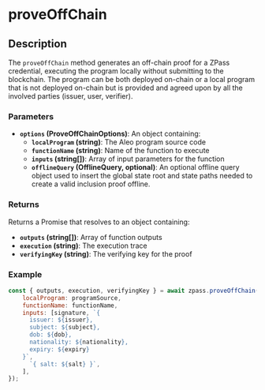 # proveOffChain

## Description

The `proveOffChain` method generates an off-chain proof for a ZPass credential, executing the program locally without submitting to the blockchain. The program can be both deployed on-chain or a local program that is not deployed on-chain but is provided and agreed upon by all the involved parties (issuer, user, verifier).

### Parameters

* **`options` (ProveOffChainOptions)**: An object containing:
  * **`localProgram` (string)**: The Aleo program source code
  * **`functionName` (string)**: Name of the function to execute
  * **`inputs` (string\[])**: Array of input parameters for the function
  * **`offlineQuery` (OfflineQuery, optional)**: An optional offline query object used to insert the global state root and state paths needed to create a valid inclusion proof offline.

### Returns

Returns a Promise that resolves to an object containing:

* **`outputs` (string\[])**: Array of function outputs
* **`execution` (string)**: The execution trace
* **`verifyingKey` (string)**: The verifying key for the proof

### Example

```javascript
const { outputs, execution, verifyingKey } = await zpass.proveOffChain({
    localProgram: programSource,
    functionName: functionName,
    inputs: [signature, `{
      issuer: ${issuer},
      subject: ${subject},
      dob: ${dob},
      nationality: ${nationality},
      expiry: ${expiry}
    }`,
      `{ salt: ${salt} }`,
    ],
});
```
